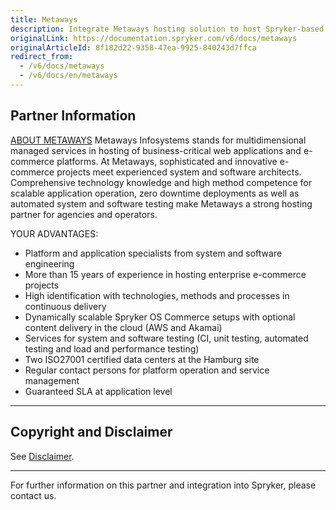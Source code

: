 ```yaml
---
title: Metaways
description: Integrate Metaways hosting solution to host Spryker-based project.
originalLink: https://documentation.spryker.com/v6/docs/metaways
originalArticleId: 8f182d22-9358-47ea-9925-840243d7ffca
redirect_from:
  - /v6/docs/metaways
  - /v6/docs/en/metaways
---
```


## Partner Information

[ABOUT METAWAYS](https://www.metaways.de/hosting/spryker/?L=1) 
Metaways Infosystems stands for multidimensional managed services in hosting of business-critical web applications and e-commerce platforms. At Metaways, sophisticated and innovative e-commerce projects meet experienced system and software architects. Comprehensive technology knowledge and high method competence for scalable application operation, zero downtime deployments as well as automated system and software testing make Metaways a strong hosting partner for agencies and operators. 
 
 YOUR ADVANTAGES: 
 
* Platform and application specialists from system and software engineering
* More than 15 years of experience in hosting enterprise e-commerce projects
* High identification with technologies, methods and processes in continuous delivery
* Dynamically scalable Spryker OS Commerce setups with optional content delivery in the cloud (AWS and Akamai)
* Services for system and software testing (CI, unit testing, automated testing and load and performance testing)
* Two ISO27001 certified data centers at the Hamburg site
* Regular contact persons for platform operation and service management
* Guaranteed SLA at application level
---

## Copyright and Disclaimer

See [Disclaimer](https://github.com/spryker/spryker-documentation).

---
For further information on this partner and integration into Spryker, please contact us.

<div class="hubspot-form js-hubspot-form" data-portal-id="2770802" data-form-id="163e11fb-e833-4638-86ae-a2ca4b929a41" id="hubspot-1"></div>

